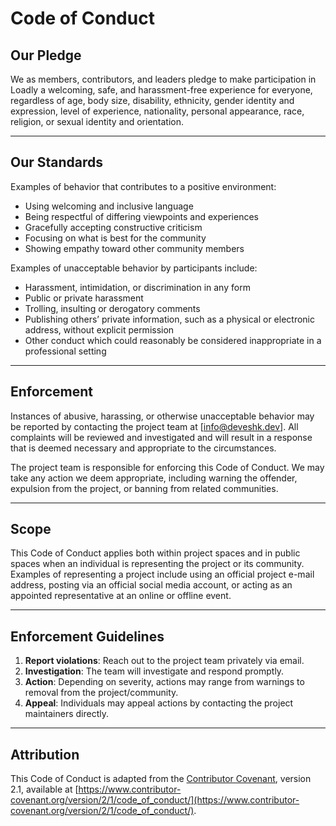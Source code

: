 # Code of Conduct

## Our Pledge

We as members, contributors, and leaders pledge to make participation in Loadly a welcoming, safe, and harassment-free experience for everyone, regardless of age, body size, disability, ethnicity, gender identity and expression, level of experience, nationality, personal appearance, race, religion, or sexual identity and orientation.

---

## Our Standards

Examples of behavior that contributes to a positive environment:

- Using welcoming and inclusive language  
- Being respectful of differing viewpoints and experiences  
- Gracefully accepting constructive criticism  
- Focusing on what is best for the community  
- Showing empathy toward other community members  

Examples of unacceptable behavior by participants include:

- Harassment, intimidation, or discrimination in any form  
- Public or private harassment  
- Trolling, insulting or derogatory comments  
- Publishing others’ private information, such as a physical or electronic address, without explicit permission  
- Other conduct which could reasonably be considered inappropriate in a professional setting  

---

## Enforcement

Instances of abusive, harassing, or otherwise unacceptable behavior may be reported by contacting the project team at [info@deveshk.dev]. All complaints will be reviewed and investigated and will result in a response that is deemed necessary and appropriate to the circumstances.  

The project team is responsible for enforcing this Code of Conduct. We may take any action we deem appropriate, including warning the offender, expulsion from the project, or banning from related communities.

---

## Scope

This Code of Conduct applies both within project spaces and in public spaces when an individual is representing the project or its community. Examples of representing a project include using an official project e-mail address, posting via an official social media account, or acting as an appointed representative at an online or offline event.

---

## Enforcement Guidelines

1. **Report violations**: Reach out to the project team privately via email.  
2. **Investigation**: The team will investigate and respond promptly.  
3. **Action**: Depending on severity, actions may range from warnings to removal from the project/community.  
4. **Appeal**: Individuals may appeal actions by contacting the project maintainers directly.  

---

## Attribution

This Code of Conduct is adapted from the [Contributor Covenant](https://www.contributor-covenant.org/), version 2.1, available at [https://www.contributor-covenant.org/version/2/1/code_of_conduct/](https://www.contributor-covenant.org/version/2/1/code_of_conduct/).
